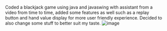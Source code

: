 Coded a blackjack game using java and javaswing with assistant from a video from time to time,
added some features as well such as a replay button and hand value display for more user friendly
experience. Decided to also change some stuff to better suit my taste.
![image](https://github.com/user-attachments/assets/ddee374d-ef72-42d9-aea4-83006518c905)

